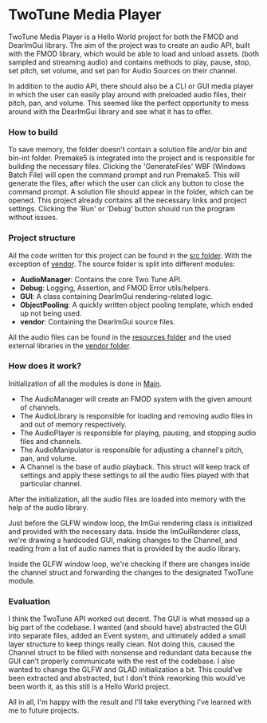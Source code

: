 # TwoTune Media Player

TwoTune Media Player is a Hello World project for both the FMOD and DearImGui library. 
The aim of the project was to create an audio API, built with the FMOD library, which would be able to load and unload assets. (both sampled and streaming audio) and contains methods to play, pause, stop, set pitch, 
set volume, and set pan for Audio Sources on their channel.

In addition to the audio API, there should also be a CLI or GUI media player in which the user can easily play around with preloaded audio files, their pitch, pan, and volume.
This seemed like the perfect opportunity to mess around with the DearImGui library and see what it has to offer.


### How to build
To save memory, the folder doesn't contain a solution file and/or bin and bin-int folder. Premake5 is integrated into the project and is responsible for building the necessary files. 
Clicking the 'GenerateFiles' WBF (Windows Batch File) will open the command prompt and run Premake5. This will generate the files, after which the user can click any button to close the command prompt.
A solution file should appear in the folder, which can be opened. This project already contains all the necessary links and project settings. Clicking the 'Run' or 'Debug' button should run the program without issues.


### Project structure
All the code written for this project can be found in the [src folder](Media_Player/src). With the exception of [vendor](Media_Player/src/vendor). The source folder is split into different modules:
- **AudioManager**: Contains the core Two Tune API.
- **Debug**: Logging, Assertion, and FMOD Error utils/helpers.
- **GUI**: A class containing DearImGui rendering-related logic.
- **ObjectPooling**: A quickly written object pooling template, which ended up not being used.
- **vendor**: Containing the DearImGui source files.

All the audio files can be found in the [resources folder](Media_Player/Resources) and the used external libraries in the [vendor folder](Media_Player/vendor).


### How does it work?
Initialization of all the modules is done in [Main](Media_Player/src/Main.cpp). 
- The AudioManager will create an FMOD system with the given amount of channels.
- The AudioLibrary is responsible for loading and removing audio files in and out of memory respectively.
- The AudioPlayer is responsible for playing, pausing, and stopping audio files and channels.
- The AudioManipulator is responsible for adjusting a channel's pitch, pan, and volume.
- A Channel is the base of audio playback. This struct will keep track of settings and apply these settings to all the audio files played with that particular channel.

After the initialization, all the audio files are loaded into memory with the help of the audio library. 

Just before the GLFW window loop, the ImGui rendering class is initialized and provided with the necessary data. Inside the ImGuiRenderer class, we're drawing a hardcoded GUI, making changes to the Channel, and reading from a list of audio names that is provided by the audio library.

Inside the GLFW window loop, we're checking if there are changes inside the channel struct and forwarding the changes to the designated TwoTune module.


### Evaluation
I think the TwoTune API worked out decent. The GUI is what messed up a big part of the codebase. I wanted (and should have) abstracted the GUI into separate files, added an Event system, and ultimately added a small layer structure to keep things really clean. Not doing this, caused the Channel struct to be filled with nonsense and redundant data because the GUI can't properly communicate with the rest of the codebase. I also wanted to change the GLFW and GLAD initialization a bit. This could've been extracted and abstracted, but I don't think reworking this would've been worth it, as this still is a Hello World project.

All in all, I'm happy with the result and I'll take everything I've learned with me to future projects.
